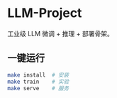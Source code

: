 # LLM-Project
工业级 LLM 微调 + 推理 + 部署骨架。

## 一键运行
```bash
make install  # 安装
make train    # 实验
make serve    # 服务
```
